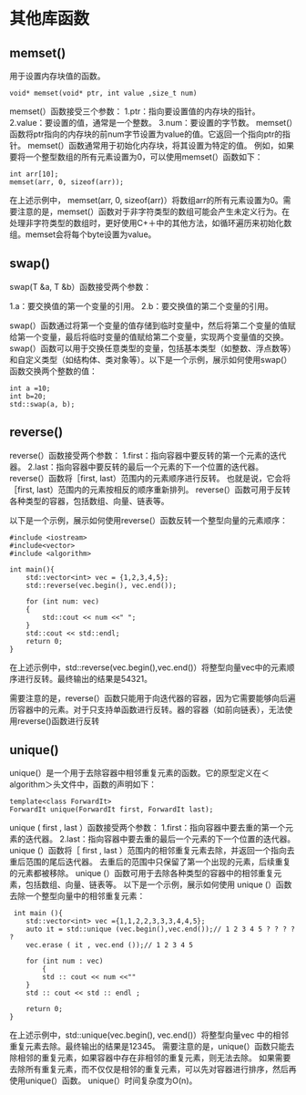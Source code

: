 # 其他库函数

## memset()

用于设置内存块值的函数。

```
void* memset(void* ptr, int value ,size_t num)
```

memset(）函数接受三个参数：
1.ptr：指向要设置值的内存块的指针。
2.value：要设置的值，通常是一个整数。
3.num：要设置的字节数。
memset(）函数将ptr指向的内存块的前num字节设置为value的值。它返回一个指向ptr的指针。
memset(）函数通常用于初始化内存块，将其设置为特定的值。
例如，如果要将一个整型数组的所有元素设置为0，可以使用memset(）函数如下：

```
int arr[10];
memset(arr, 0, sizeof(arr));
```

在上述示例中， memset(arr, 0, sizeof(arr)）将数组arr的所有元素设置为0。需要注意的是，memset(）函数对于非字符类型的数组可能会产生未定义行为。在处理非字符类型的数组时，更好使用C+＋中的其他方法，如循环遍历来初始化数组。memset会将每个byte设置为value。

## swap()

swap(T &a, T &b）函数接受两个参数：

1.a：要交换值的第一个变量的引用。
2.b：要交换值的第二个变量的引用。

swap(）函数通过将第一个变量的值存储到临时变量中，然后将第二个变量的值赋给第一个变量，最后将临时变量的值赋给第二个变量，实现两个变量值的交换。
swap(）函数可以用于交换任意类型的变量，包括基本类型（如整数、浮点数等）和自定义类型（如结构体、类对象等）。以下是一个示例，展示如何使用swap(）函数交换两个整数的值：

```
int a =10;
int b=20;
std::swap(a, b);
```

## reverse()

reverse(）函数接受两个参数：
1.first：指向容器中要反转的第一个元素的迭代器。
2.last：指向容器中要反转的最后一个元素的下一个位置的迭代器。
reverse(）函数将［first, last）范围内的元素顺序进行反转。
也就是说，它会将［first, last）范围内的元素按相反的顺序重新排列。
reverse(）函数可用于反转各种类型的容器，包括数组、向量、链表等。

以下是一个示例，展示如何使用reverse(）函数反转一个整型向量的元素顺序：

```
#include <iostream>
#include<vector>
#include <algorithm>

int main(){
	std::vector<int> vec = {1,2,3,4,5};
	std::reverse(vec.begin(), vec.end());

	for (int num: vec) 
	{
		std::cout << num <<" ";
	}
	std::cout << std::endl;
	return 0;
}	
```

在上述示例中，std::reverse(vec.begin(),vec.end()）将整型向量vec中的元素顺序进行反转。最终输出的结果是54321。

需要注意的是，reverse(）函数只能用于向迭代器的容器，因为它需要能够向后遍历容器中的元素。对于只支持单函数进行反转。器的容器（如前向链表），无法使用reverse()函数进行反转

## unique()

unique(）是一个用于去除容器中相邻重复元素的函数。它的原型定义在＜algorithm＞头文件中，函数的声明如下：

```
template<class ForwardIt>
ForwardIt unique(ForwardIt first, ForwardIt last);
```

unique ( first , last ）函数接受两个参数：
1.first：指向容器中要去重的第一个元素的迭代器。
2.last：指向容器中要去重的最后一个元素的下一个位置的迭代器。
unique (）函数将［ first , last ）范围内的相邻重复元素去除，并返回一个指向去重后范围的尾后迭代器。
去重后的范围中只保留了第一个出现的元素，后续重复的元素都被移除。
unique (）函数可用于去除各种类型的容器中的相邻重复元素，包括数组、向量、链表等。
以下是一个示例，展示如何使用 unique (）函数去除一个整型向量中的相邻重复元素：

```
 int main (){
 	std::vector<int> vec ={1,1,2,2,3,3,3,4,4,5};
 	auto it = std::unique (vec.begin(),vec.end());// 1 2 3 4 5 ? ? ? ? ?
 	vec.erase ( it , vec.end ());// 1 2 3 4 5
 	
 	for (int num : vec)
        {
 		std :: cout << num <<""
 	}
 	std :: cout << std :: endl ;

	return 0;
}
```

在上述示例中，std::unique(vec.begin(), vec.end()）将整型向量vec 中的相邻重复元素去除。最终输出的结果是12345。
需要注意的是，unique(）函数只能去除相邻的重复元素，如果容器中存在非相邻的重复元素，则无法去除。
如果需要去除所有重复元素，而不仅仅是相邻的重复元素，可以先对容器进行排序，然后再使用unique(）函数。
unique(）时间复杂度为O(n)。
